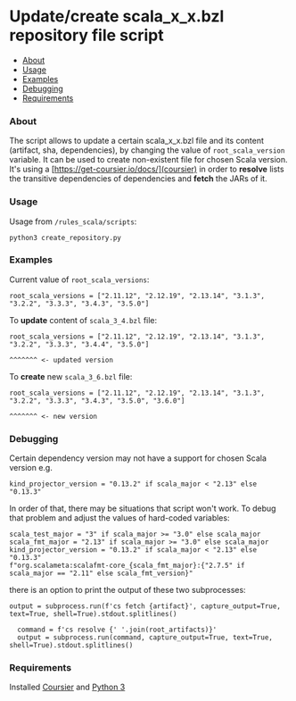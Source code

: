 # Update/create scala_x_x.bzl repository file script

- [About](#about)
- [Usage](#usage)
- [Examples](#examples)
- [Debugging](#debugging)
- [Requirements](#requirements)

### About
The script allows to update a certain scala_x_x.bzl file and its content (artifact, sha, dependencies), by changing the value of `root_scala_version` variable.
It can be used to create non-existent file for chosen Scala version. <br>
It's using a [https://get-coursier.io/docs/](coursier) in order to **resolve** lists the transitive dependencies of dependencies and **fetch** the JARs of it.

### Usage
Usage from `/rules_scala/scripts`:
````
python3 create_repository.py
````

### Examples
Current value of `root_scala_versions`:
```
root_scala_versions = ["2.11.12", "2.12.19", "2.13.14", "3.1.3", "3.2.2", "3.3.3", "3.4.3", "3.5.0"]
```

To **update** content of `scala_3_4.bzl` file:
```
root_scala_versions = ["2.11.12", "2.12.19", "2.13.14", "3.1.3", "3.2.2", "3.3.3", "3.4.4", "3.5.0"]
                                                                                   ^^^^^^^ <- updated version
```

To **create** new `scala_3_6.bzl` file:
```
root_scala_versions = ["2.11.12", "2.12.19", "2.13.14", "3.1.3", "3.2.2", "3.3.3", "3.4.3", "3.5.0", "3.6.0"]
                                                                                                     ^^^^^^^ <- new version
```

### Debugging
Certain dependency version may not have a support for chosen Scala version e.g.
```
kind_projector_version = "0.13.2" if scala_major < "2.13" else "0.13.3"
```

In order of that, there may be situations that script won't work. To debug that problem and adjust the values of hard-coded variables:
```
scala_test_major = "3" if scala_major >= "3.0" else scala_major
scala_fmt_major = "2.13" if scala_major >= "3.0" else scala_major
kind_projector_version = "0.13.2" if scala_major < "2.13" else "0.13.3"
f"org.scalameta:scalafmt-core_{scala_fmt_major}:{"2.7.5" if scala_major == "2.11" else scala_fmt_version}"
```
there is an option to print the output of these two subprocesses:

`output = subprocess.run(f'cs fetch {artifact}', capture_output=True, text=True, shell=True).stdout.splitlines()` <br>

```
  command = f'cs resolve {' '.join(root_artifacts)}'
  output = subprocess.run(command, capture_output=True, text=True, shell=True).stdout.splitlines()
```

### Requirements
Installed [Coursier](https://get-coursier.io/) and [Python 3](https://www.python.org/downloads/)